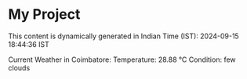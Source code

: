 # My Project

This content is dynamically generated in Indian Time (IST): 2024-09-15 18:44:36 IST


Current Weather in Coimbatore:
Temperature: 28.88 °C
Condition: few clouds
